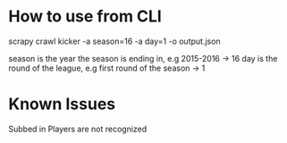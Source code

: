 # How to use from CLI
scrapy crawl kicker -a season=16 -a day=1 -o output.json

season is the year the season is ending in, e.g 2015-2016 -> 16
day is the round of the league, e.g first round of the season -> 1

# Known Issues
Subbed in Players are not recognized
